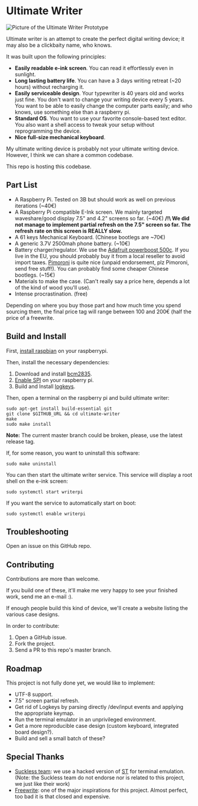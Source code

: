 Ultimate Writer
========

![Picture of the Ultimate Writer Prototype](img/ultimate-writer.jpg)

Ultimate writer is an attempt to create the perfect digital writing device; it may also be a clickbaity name, who knows.

It was built upon the following principles: 

- **Easily readable e-ink screen**. You can read it effortlessly even in sunlight.
- **Long lasting battery life**. You can have a 3 days writing retreat (~20 hours) without recharging it.
- **Easily serviceable design**. Your typewriter is 40 years old and works just fine. You don't want to change your writing device every 5 years. You want to be able to easily change the computer parts easily; and who knows, use something else than a raspberry pi.
- **Standard OS**. You want to use your favorite console-based text editor. You also want a shell access to tweak your setup without reprogramming the device.
- **Nice full-size mechanical keyboard**.

My ultimate writing device is probably not your ultimate writing device. However, I think we can share a common codebase. 

This repo is hosting this codebase.

## Part List

- A Raspberry Pi. Tested on 3B but should work as well on previous iterations (~40€)
- A Raspberry Pi compatible E-Ink screen. We mainly targeted waveshare/good display 7.5" and 4.2" screens so far. (~40€) **/!\ We did not manage to implement partial refresh on the 7.5" screen so far. The refresh rate on this screen is REALLY slow.**
- A 61 keys Mechanical Keyboard. (Chinese bootlegs are ~70€)
- A generic 3.7V 2500mah phone battery. (~10€)
- Battery charger/regulator. We use the [Adafruit powerboost 500c](https://www.adafruit.com/product/1944). If you live in the EU, you should probably buy it from a local reseller to avoid import taxes. [Pimoroni](https://shop.pimoroni.com/products/powerboost-500-charger-rechargeable-5v-lipo-usb-boost-500ma) is quite nice (unpaid endorsement, plz Pimoroni, send free stuff!). You can probably find some cheaper Chinese bootlegs. (~15€)
- Materials to make the case. (Can't really say a price here, depends a lot of the kind of wood you'll use).
- Intense procrastination. (free)

Depending on where you buy those part and how much time you spend sourcing them, the final price tag will range between 100 and 200€ (half the price of a freewrite.

## Build and Install

First, [install raspbian](https://www.raspberrypi.org/downloads/raspbian/) on your raspberrypi.

Then, install the necessary dependencies:

1. Download and install [bcm2835](http://www.airspayce.com/mikem/bcm2835/).
1. [Enable SPI](https://www.raspberrypi-spy.co.uk/2014/08/enabling-the-spi-interface-on-the-raspberry-pi/) on your raspberry pi.
1. Build and Install [logkeys](https://github.com/kernc/logkeys/blob/master/INSTALL).

Then, open a terminal on the raspberry pi and build ultimate writer:

```
sudo apt-get install build-essential git
git clone $GITHUB_URL && cd ultimate-writer 
make
sudo make install
```

**Note:** The current master branch could be broken, please, use the latest release tag.

If, for some reason, you want to uninstall this software:

```
sudo make uninstall
```

You can then start the ultimate writer service. This service will display a root shell on the e-ink screen: 

```
sudo systemctl start writerpi
```

If you want the service to automatically start on boot:

```
sudo systemctl enable writerpi
```

## Troubleshooting

Open an issue on this GitHub repo.


## Contributing

Contributions are more than welcome.

If you build one of these, it'll make me very happy to see your finished work, send me an e-mail :).

If enough people build this kind of device, we'll create a website listing the various case designs.

In order to contribute:

1. Open a GitHub issue.
1. Fork the project.
1. Send a PR to this repo's master branch.

## Roadmap

This project is not fully done yet, we would like to implement:

- UTF-8 support.
- 7.5" screen partial refresh.
- Get rid of Logkeys by parsing directly /dev/input events and applying the appropriate keymap.
- Run the terminal emulator in an unprivileged environment.
- Get a more reproducible case design (custom keyboard, integrated board design?). 
- Build and sell a small batch of these?

## Special Thanks

- [Suckless team](https://suckless.org): we use a hacked version of [ST](https://st.suckless.org/) for terminal emulation. (Note: the Suckless team do not endorse nor is related to this project, we just like their work)
- [Freewrite](https://getfreewrite.com/): one of the major inspirations for this project. Almost perfect, too bad it is that closed and expensive.
